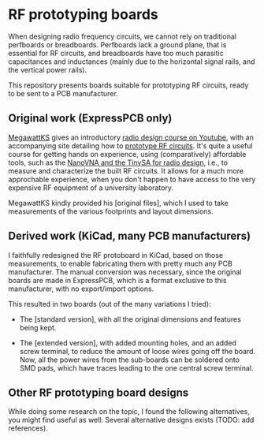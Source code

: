 # RF prototyping boards

When designing radio frequency circuits, we cannot rely on traditional perfboards or breadboards. Perfboards lack a ground plane, that is essential for RF circuits, and breadboards have too much parasitic capacitances and inductances (mainly due to the horizontal signal rails, and the vertical power rails).

This repository presents boards suitable for prototyping RF circuits, ready to be sent to a PCB manufacturer.

## Original work (ExpressPCB only)

[MegawattKS](https://www.youtube.com/@MegawattKS) gives an introductory [radio design course on Youtube](https://www.youtube.com/watch?v=r_p7AHsSOdw&list=PL9Ox3wpnB0kqekAyz6blg4YdvoEMoJNJY), with an accompanying site detailing how to [prototype RF circuits](https://ecefiles.org/rf-circuit-prototyping/).
It's quite a useful course for getting hands on experience, using (comparatively) affordable tools, such as the [NanoVNA and the TinySA for radio design](https://www.youtube.com/watch?v=B7DFOq9rM_M&list=PL9Ox3wpnB0koBGofotI4xS8R0ct0FeYfv), i.e., to measure and characterize the built RF circuits. It allows for a much more approchable experience, when you don't happen to have access to the very expensive RF equipment of a university laboratory.

MegawattKS kindly provided his [original files], which I used to take measurements of the various footprints and layout dimensions.

## Derived work (KiCad, many PCB manufacturers)

I faithfully redesigned the RF protoboard in KiCad, based on those measurements, to enable fabricating them with pretty much any PCB manufacturer.
The manual conversion was necessary, since the original boards are made in ExpressPCB, which is a format exclusive to this manufacturer, with no export/import options. 

This resulted in two boards (out of the many variations I tried):

- The [standard version], with all the original dimensions and features being kept.

- The [extended version], with added mounting holes, and an added screw terminal, to reduce the amount of loose wires going off the board. Now, all the power wires from the sub-boards can be soldered onto SMD pads, which have traces leading to the one central screw terminal.

## Other RF prototyping board designs

While doing some research on the topic, I found the following alternatives, you might find useful as well:
Several alternative designs exists (TODO: add references). 
